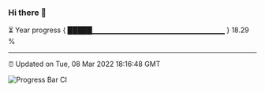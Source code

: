 ### Hi there 👋

⏳ Year progress { █████▁▁▁▁▁▁▁▁▁▁▁▁▁▁▁▁▁▁▁▁▁▁▁▁▁ } 18.29 %

---

⏰ Updated on Tue, 08 Mar 2022 18:16:48 GMT

![Progress Bar CI](https://github.com/liununu/liununu/workflows/Progress%20Bar%20CI/badge.svg)
